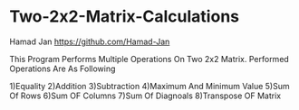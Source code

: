 # Two-2x2-Matrix-Calculations
Hamad Jan
https://github.com/Hamad-Jan

This Program Performs Multiple Operations On Two 2x2 Matrix.
Performed Operations Are As Following 

1)Equality
2)Addition 
3)Subtraction
4)Maximum And Minimum Value
5)Sum Of Rows
6)Sum OF Columns
7)Sum Of Diagnoals
8)Transpose OF Matrix
